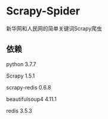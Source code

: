 # Scrapy-Spider
新华网和人民网的简单关键词Scrapy爬虫
## 依赖
python             3.7.7 

Scrapy             1.5.1

scrapy-redis       0.6.8

beautifulsoup4     4.11.1

redis              3.5.3
